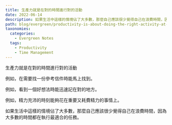 ```yaml
---
title: 生產力就是在對的時間進行對的活動
date: 2022-06-14
description: 如果生活中這樣的情境佔了大多數，那麼自己應該很少覺得自己在浪費時間，因為大多數的時間都在執行最適合的任務。
path: blog/evergreen/productivity-is-about-doing-the-right-activity-at-the-right-time
taxonomies:
  categories: 
    - Evergreen Notes
  tags: 
    - Productivity
    - Time Management
---
```


生產力就是在對的時間進行對的活動

例如，在需要找一份參考信件時能馬上找到。

例如，看到一個好想法時能迅速記在對的地方。

例如，精力充沛的時刻能夠花在重要又耗費精力的事情上。

如果生活中這樣的情境佔了大多數，那麼自己應該很少覺得自己在浪費時間，因為大多數的時間都在執行最適合的任務。